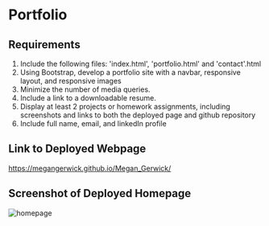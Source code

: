 # Portfolio

## Requirements
1. Include the following files: 'index.html', 'portfolio.html' and 'contact'.html
2. Using Bootstrap, develop a portfolio site with a navbar, responsive layout, and responsive images
3. Minimize the number of media queries.
4. Include a link to a downloadable resume.
5. Display at least 2 projects or homework assignments, including screenshots and links to both the deployed page and github repository
6. Include full name, email, and linkedIn profile 

## Link to Deployed Webpage
https://megangerwick.github.io/Megan_Gerwick/

## Screenshot of Deployed Homepage 
![homepage](https://user-images.githubusercontent.com/69534417/94206982-4a152e00-fe8c-11ea-8638-f3c7dc6001bc.PNG)
